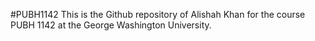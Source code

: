#PUBH1142
This is the Github repository of Alishah Khan for the course PUBH 1142 at the George Washington University.
